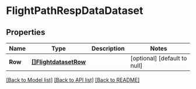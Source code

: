 # FlightPathRespDataDataset

## Properties
Name | Type | Description | Notes
------------ | ------------- | ------------- | -------------
**Row** | [**[]FlightdatasetRow**](flightdataset_row.md) |  | [optional] [default to null]

[[Back to Model list]](../README.md#documentation-for-models) [[Back to API list]](../README.md#documentation-for-api-endpoints) [[Back to README]](../README.md)

